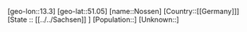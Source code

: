﻿---
location: [51.05,13.3]
type: City
tags:
- geo/City


SpocWebEntityId: 32964
isDeleted: false
confidential: public

---
[geo-lon::13.3]
[geo-lat::51.05]
[name::Nossen]
[Country::[[Germany]]]
[State :: [[../../Sachsen]] ]
[Population::]
[Unknown::]

